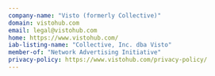 ```yaml
---
company-name: "Visto (formerly Collective)"
domain: vistohub.com
email: legal@vistohub.com
home: https://www.vistohub.com/
iab-listing-name: "Collective, Inc. dba Visto"
member-of: "Network Advertising Initiative"
privacy-policy: https://www.vistohub.com/privacy-policy/
---
```




